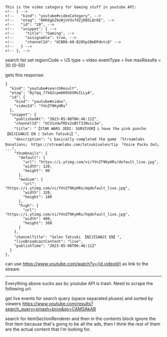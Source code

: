     This is the video category for Gaming stuff in youtube API:
    <!-- { -->
    <!--   "kind": "youtube#videoCategory", -->
    <!--   "etag": "0Hh6gbZ9zWjnV3sfdZjKB5LQr6E", -->
    <!--   "id": "20", -->
    <!--   "snippet": { -->
    <!--     "title": "Gaming", -->
    <!--     "assignable": true, -->
    <!--     "channelId": "UCBR8-60-B28hp2BmDPdntcQ" -->
    <!--   } -->
    <!-- }, -->


search list
set regionCode = US
type = video
eventType = live
maxResults = 30 (0-50)

gets this response:

    {
      "kind": "youtube#searchResult",
      "etag": "8y7qq_77k62cpm669S6SMvILLyA",
      "id": {
        "kind": "youtube#video",
        "videoId": "YVnZf9KyHRs"
      },
      "snippet": {
        "publishedAt": "2023-05-08T06:46:11Z",
        "channelId": "UCV1xUwfM2v2oBtT3JNvic3w",
        "title": "【STAR WARS JEDI: SURVIVOR】i have the pink poncho【NIJISANJI EN | Selen Tatsuki】",
        "description": "i basically completed the game 「Streamlabs Donations」 https://streamlabs.com/tatsukiselen/tip 「Voice Packs Out」 ...",
        "thumbnails": {
          "default": {
            "url": "https://i.ytimg.com/vi/YVnZf9KyHRs/default_live.jpg",
            "width": 120,
            "height": 90
          },
          "medium": {
            "url": "https://i.ytimg.com/vi/YVnZf9KyHRs/mqdefault_live.jpg",
            "width": 320,
            "height": 180
          },
          "high": {
            "url": "https://i.ytimg.com/vi/YVnZf9KyHRs/hqdefault_live.jpg",
            "width": 480,
            "height": 360
          }
        },
        "channelTitle": "Selen Tatsuki 【NIJISANJI EN】",
        "liveBroadcastContent": "live",
        "publishTime": "2023-05-08T06:46:11Z"
      }
    },

can use https://www.youtube.com/watch?v={id.videoId} as link to the stream

-------------------------------------------------------------------------------
Everything above sucks ass bc youtube API is trash. Need to scrape the following
url:

get live events for search query (space separated pluses) and sorted by viewers
https://www.youtube.com/results?search_query=smash+bros&sp=CAMSAkAB

search for itemSectionRenderer and then in the contents block ignore the first
item because that's going to be all the ads, then I _think_ the rest of them are
the actual content that I'm looking for.
